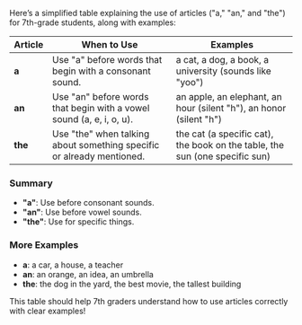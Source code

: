 Here’s a simplified table explaining the use of articles ("a," "an," and "the") for 7th-grade students, along with examples:

| **Article** | **When to Use**                                                                 | **Examples**                          |
|-------------|----------------------------------------------------------------------------------|---------------------------------------|
| **a**       | Use "a" before words that begin with a consonant sound.                        | a cat, a dog, a book, a university (sounds like "yoo") |
| **an**      | Use "an" before words that begin with a vowel sound (a, e, i, o, u).          | an apple, an elephant, an hour (silent "h"), an honor (silent "h") |
| **the**     | Use "the" when talking about something specific or already mentioned.          | the cat (a specific cat), the book on the table, the sun (one specific sun) |

### Summary
- **"a"**: Use before consonant sounds.
- **"an"**: Use before vowel sounds.
- **"the"**: Use for specific things.

### More Examples
- **a**: a car, a house, a teacher
- **an**: an orange, an idea, an umbrella
- **the**: the dog in the yard, the best movie, the tallest building

This table should help 7th graders understand how to use articles correctly with clear examples!